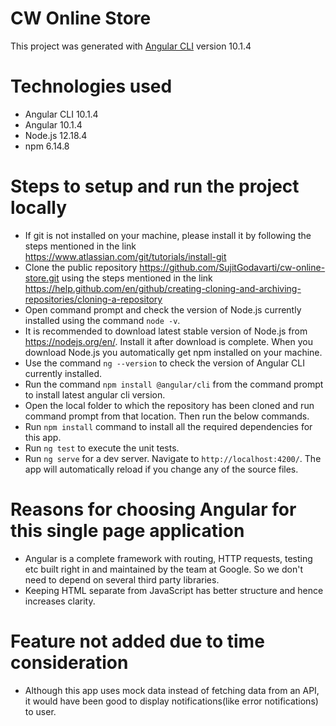 # CW Online Store
This project was generated with [Angular CLI](https://github.com/angular/angular-cli) version 10.1.4

# Technologies used
- Angular CLI 10.1.4
- Angular 10.1.4
- Node.js 12.18.4
- npm 6.14.8

# Steps to setup and run the project locally
- If git is not installed on your machine, please install it by following the steps mentioned in the link https://www.atlassian.com/git/tutorials/install-git
- Clone the public repository https://github.com/SujitGodavarti/cw-online-store.git using the steps mentioned in the link https://help.github.com/en/github/creating-cloning-and-archiving-repositories/cloning-a-repository
- Open command prompt and check the version of Node.js currently installed using the command `node -v`. 
- It is recommended to download latest stable version of Node.js from https://nodejs.org/en/. Install it after download is complete. When you download Node.js you automatically get npm installed on your machine.
- Use the command `ng --version` to check the version of Angular CLI currently installed.
- Run the command `npm install @angular/cli` from the command prompt to install latest angular cli version.
- Open the local folder to which the repository has been cloned and run command prompt from that location. Then run the below commands.
- Run `npm install` command to install all the required dependencies for this app.
- Run `ng test` to execute the unit tests.
- Run `ng serve` for a dev server. Navigate to `http://localhost:4200/`. The app will automatically reload if you change any of the source files.

# Reasons for choosing Angular for this single page application
- Angular is a complete framework with routing, HTTP requests, testing etc built right in and maintained by the team at Google. So we don't need to depend on several third party libraries.
- Keeping HTML separate from JavaScript has better structure and hence increases clarity.

# Feature not added due to time consideration
- Although this app uses mock data instead of fetching data from an API, it would have been good to display notifications(like error notifications) to user.
